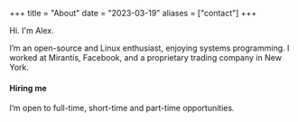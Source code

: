 +++
title = "About"
date = "2023-03-19"
aliases = ["contact"]
+++

Hi.
I'm Alex.

I’m an open-source and Linux enthusiast, enjoying systems programming.
I worked at Mirantis, Facebook, and a proprietary trading company in New York. 

#### Hiring me
I’m open to full-time, short-time and part-time opportunities.